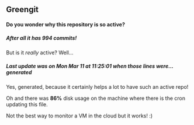 ## Greengit

#### Do you wonder why this repository is so active?

##### After all it has 994 commits!

But is it *really* active? Well...

##### Last update was on Mon Mar 11 at 11:25:01 when those lines were... generated

Yes, generated, because it certainly helps a lot to have such an active repo!

Oh and there was **86%** disk usage on the machine
where there is the cron updating this file.

Not the best way to monitor a VM in the cloud but it works! :)
